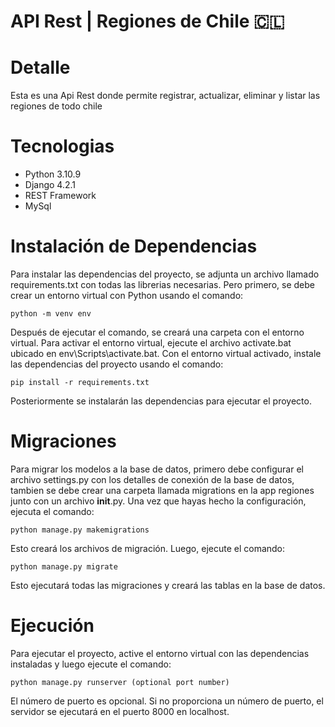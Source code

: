 # API Rest | Regiones de Chile 🇨🇱

# Detalle
Esta es una Api Rest donde permite registrar, actualizar, eliminar y listar las regiones de todo chile

# Tecnologias
- Python 3.10.9
- Django 4.2.1
- REST Framework
- MySql

# Instalación de Dependencias
Para instalar las dependencias del proyecto, se adjunta un archivo llamado requirements.txt con todas las librerias necesarias. Pero primero, se debe crear un entorno virtual con Python usando el comando:

    python -m venv env 

Después de ejecutar el comando, se creará una carpeta con el entorno virtual. Para activar el entorno virtual, ejecute el archivo activate.bat ubicado en env\Scripts\activate.bat. Con el entorno virtual activado, instale las dependencias del proyecto usando el comando:

    pip install -r requirements.txt

Posteriormente se instalarán las dependencias para ejecutar el proyecto.

# Migraciones
Para migrar los modelos a la base de datos, primero debe configurar el archivo settings.py con los detalles de conexión de la base de datos, tambien se debe crear una carpeta llamada migrations en la app regiones junto con un archivo __init__.py. Una vez que hayas hecho la configuración, ejecuta el comando:

    python manage.py makemigrations

Esto creará los archivos de migración. Luego, ejecute el comando:

    python manage.py migrate 

Esto ejecutará todas las migraciones y creará las tablas en la base de datos.

# Ejecución
Para ejecutar el proyecto, active el entorno virtual con las dependencias instaladas y luego ejecute el comando:

    python manage.py runserver (optional port number)
    
El número de puerto es opcional. Si no proporciona un número de puerto, el servidor se ejecutará en el puerto 8000 en localhost.